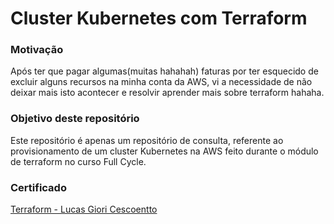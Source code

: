 # Cluster Kubernetes com Terraform

### Motivação
Após ter que pagar algumas(muitas hahahah) faturas por ter esquecido de excluir alguns recursos na minha conta da AWS, vi a necessidade de não deixar mais isto acontecer e resolvir aprender mais sobre terraform hahaha.

### Objetivo deste repositório

Este repositório é apenas um repositório de consulta, referente ao provisionamento de um cluster Kubernetes na AWS feito durante o módulo de terraform no curso Full Cycle.

### Certificado
[Terraform - Lucas Giori Cescoentto](https://fullcycle.com.br/certificado/c630eb71-1ce6-4b08-996a-0b8f6ee1484e/)